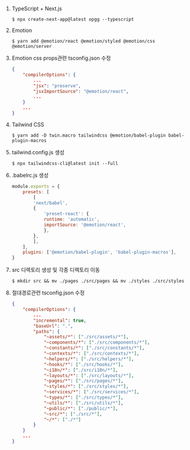 1. TypeScript + Next.js
    ```shell
    $ npx create-next-app@latest opgg --typescript    
    ```
1. Emotion
    ```shell
    $ yarn add @emotion/react @emotion/styled @emotion/css @emotion/server
    ```
1. Emotion css props관련 tsconfig.json 수정
    ```json
    {
        "compilerOptions": {
            ...
            "jsx": "preserve",
            "jsxImportSource": "@emotion/react",
            ...
        }
        ...
    }
    ```
1. Tailwind CSS
    ```shell
    $ yarn add -D twin.macro tailwindcss @emotion/babel-plugin babel-plugin-macros
    ```
1. tailwind.config.js 생성
    ```shell
    $ npx tailwindcss-cli@latest init --full
    ```
1. .babelrc.js 생성
    ```javascript
    module.exports = {
        presets: [
            [
            'next/babel',
            {
                'preset-react': {
                runtime: 'automatic',
                importSource: '@emotion/react',
                },
            },
            ],
        ],
        plugins: ['@emotion/babel-plugin', 'babel-plugin-macros'],
    }
    ```
1. src 디렉토리 생성 및 각종 디렉토리 이동
    ```shell
    $ mkdir src && mv ./pages ./src/pages && mv ./styles ./src/styles
    ```
1. 절대경로관련 tsconfig.json 수정
    ```json
    {
        "compilerOptions": {
            ...
            "incremental": true,
            "baseUrl": ".",
            "paths": {
                "~assets/*": ["./src/assets/*"],
                "~components/*": ["./src/components/*"],
                "~constants/*": ["./src/constants/*"],
                "~contexts/*": ["./src/contexts/*"],
                "~helpers/*": ["./src/helpers/*"],
                "~hooks/*": ["./src/hooks/*"],
                "~i18n/*": ["./src/i18n/*"],
                "~layouts/*": ["./src/layouts/*"],
                "~pages/*": ["./src/pages/*"],
                "~styles/*": ["./src/styles/*"],
                "~services/*": ["./src/services/*"],
                "~types/*": ["./src/types/*"],
                "~utils/*": ["./src/utils/*"],
                "~public/*": ["./public/*"],
                "~src/*": ["./src/*"],
                "~/*": ["./*"]
            }
        }
        ...
    }
    ```